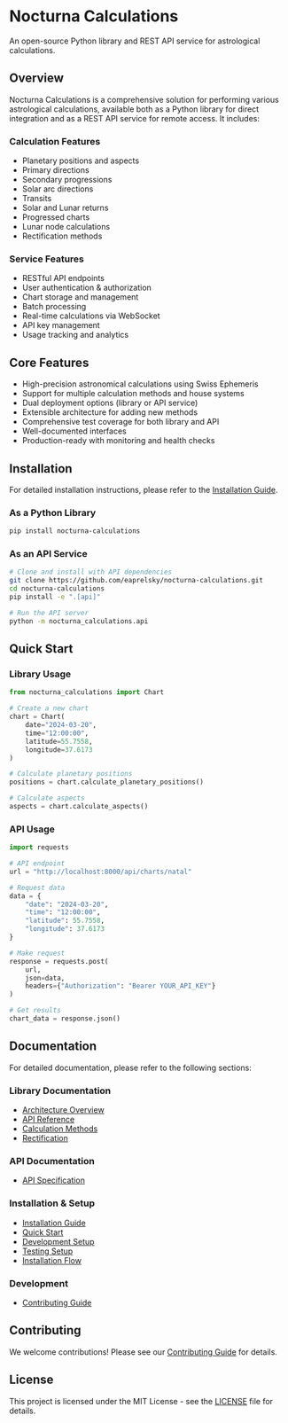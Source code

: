 # Nocturna Calculations

An open-source Python library and REST API service for astrological calculations.

## Overview

Nocturna Calculations is a comprehensive solution for performing various astrological calculations, available both as a Python library for direct integration and as a REST API service for remote access. It includes:

### Calculation Features
- Planetary positions and aspects
- Primary directions
- Secondary progressions
- Solar arc directions
- Transits
- Solar and Lunar returns
- Progressed charts
- Lunar node calculations
- Rectification methods

### Service Features
- RESTful API endpoints
- User authentication & authorization
- Chart storage and management
- Batch processing
- Real-time calculations via WebSocket
- API key management
- Usage tracking and analytics

## Core Features

- High-precision astronomical calculations using Swiss Ephemeris
- Support for multiple calculation methods and house systems
- Dual deployment options (library or API service)
- Extensible architecture for adding new methods
- Comprehensive test coverage for both library and API
- Well-documented interfaces
- Production-ready with monitoring and health checks

## Installation

For detailed installation instructions, please refer to the [Installation Guide](installation/README.md).

### As a Python Library

```bash
pip install nocturna-calculations
```

### As an API Service

```bash
# Clone and install with API dependencies
git clone https://github.com/eaprelsky/nocturna-calculations.git
cd nocturna-calculations
pip install -e ".[api]"

# Run the API server
python -m nocturna_calculations.api
```

## Quick Start

### Library Usage

```python
from nocturna_calculations import Chart

# Create a new chart
chart = Chart(
    date="2024-03-20",
    time="12:00:00",
    latitude=55.7558,
    longitude=37.6173
)

# Calculate planetary positions
positions = chart.calculate_planetary_positions()

# Calculate aspects
aspects = chart.calculate_aspects()
```

### API Usage

```python
import requests

# API endpoint
url = "http://localhost:8000/api/charts/natal"

# Request data
data = {
    "date": "2024-03-20",
    "time": "12:00:00",
    "latitude": 55.7558,
    "longitude": 37.6173
}

# Make request
response = requests.post(
    url,
    json=data,
    headers={"Authorization": "Bearer YOUR_API_KEY"}
)

# Get results
chart_data = response.json()
```

## Documentation

For detailed documentation, please refer to the following sections:

### Library Documentation
- [Architecture Overview](architecture/overview.md)
- [API Reference](api/reference.md)
- [Calculation Methods](reference/calculation-methods.md)
- [Rectification](reference/rectification.md)

### API Documentation
- [API Specification](api/specification.md)

### Installation & Setup
- [Installation Guide](installation/README.md)
- [Quick Start](installation/quick-start.md)
- [Development Setup](installation/development-setup.md)
- [Testing Setup](installation/testing-setup.md)
- [Installation Flow](architecture/installation-flow.md)

### Development
- [Contributing Guide](../CONTRIBUTING.md)

## Contributing

We welcome contributions! Please see our [Contributing Guide](../CONTRIBUTING.md) for details.

## License

This project is licensed under the MIT License - see the [LICENSE](../LICENSE) file for details. 
